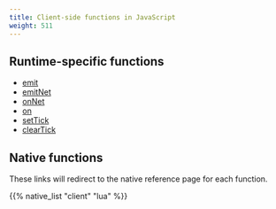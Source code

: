 ```yaml
---
title: Client-side functions in JavaScript
weight: 511
---
```


## Runtime-specific functions
- [emit](/docs/scripting-reference/runtimes/javascript/functions/emit-client)
- [emitNet](/docs/scripting-reference/runtimes/javascript/functions/emitNet-client)
- [onNet](/docs/scripting-reference/runtimes/javascript/functions/onNet-client)
- [on](/docs/scripting-reference/runtimes/javascript/functions/on-client)
- [setTick](/docs/scripting-reference/runtimes/javascript/functions/setTick)
- [clearTick](/docs/scripting-reference/runtimes/javascript/functions/clearTick)

## Native functions
These links will redirect to the native reference page for each function.

{{% native_list "client" "lua" %}}
